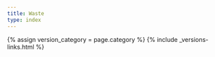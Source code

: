 ```yaml
---
title: Waste
type: index
---
```

{% assign version_category = page.category %}
{% include _versions-links.html %}